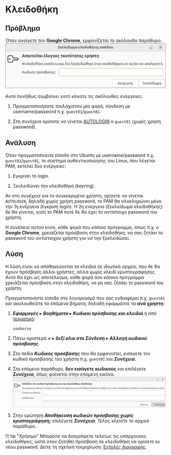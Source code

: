 # Κλειδοθήκη

## Πρόβλημα

Όταν ανοίγετε τον **Google Chrome**, εμφανίζεται το ακόλουθο παράθυρο.
![keyring-check-user-id.png](keyring-check-user-id.png)

Αυτό συνήθως συμβαίνει γιατί κάνατε τις ακόλουθες ενέργειες:

1.  Πραγματοποιήσατε τουλάχιστον μία φορά, σύνδεση με username/password π.χ.
    `guest01`/`guest01`.

2.  Στη συνέχεια ορίσατε να γίνεται [AUTOLOGIN](../../ltsp/dm.md#autologin) o
    `guest01` (χωρίς χρήση password).

## Ανάλυση

Όταν πραγματοποιείτε είσοδο στο Ubuntu με username/password π.χ.
`guest01`/`guest01`, το σύστημα αυθεντικοποίησης του Linux, που λέγεται PAM,
εκτελεί δύο ενέργειες:

1.  Εγκρίνει το login.

2.  Ξεκλειδώνει την κλειδοθήκη (keyring).

Αν στη συνέχεια για το συγκεκριμένο χρήστη, ορίσετε να γίνεται `AUTOLOGIN`,
δηλαδή χωρίς χρήση password, το PAM θα ολοκληρώνει μόνο την 1η ενέργεια
(έγκριση login). Η 2η ενέργεια (ξεκλείδωμα κλειδοθήκης) δε θα γίνεται, γιατί το
PAM ποτέ δε θα έχει το αντίστοιχο password του χρήστη.

Η συνέπεια αυτού είναι, κάθε φορά που κάποιο πρόγραμμα, όπως π.χ. ο **Google
Chrome**, χρειάζεται πρόσβαση στην κλειδοθήκη, να σας ζητάει το password του
αντίστοιχου χρήστη για να την ξεκλειδώσει.

## Λύση

Η λύση είναι να αποθηκεύονται τα κλειδιά σε ιδιωτικό αρχείο, που δε θα έχουν
πρόσβαση άλλοι χρήστες, αλλά χωρίς κλειδί κρυπτογράφησης. Αυτό θα έχει ως
αποτέλεσμα, κάθε φορά που κάποιο πρόγραμμα χρειάζεται πρόσβαση στην κλειδοθήκη,
να μη σας ζητάει το password του χρήστη.

Πραγματοποιήστε είσοδο στο λογαριασμό που σας ενδιαφέρει π.χ. `guest01` και
ακολουθείστε τα επόμενα βήματα, δηλαδή εφαρμόστε τα **ανά χρήστη**:

1.  ***Εφαρμογές*** ▸ ***Βοηθήματα*** ▸ ***Κωδικοί πρόσβασης και κλειδιά*** ή
    από [τερματικό](../../glossary/index.md#terminal):

    ```shell
    seahorse
    ```

2.  Πάνω αριστερά ***<*** ▸ ***δεξί κλικ στο Σύνδεση*** ▸ ***Αλλαγή κωδικού
    πρόσβασης***.

3.  Στο πεδίο ***Κωδικός πρόσβασης*** που θα εμφανιστεί, εισάγετε τον κωδικό
    πρόσβασης του χρήστη π.χ. `guest01` και ***Συνέχεια***.

4.  Στο επόμενο παράθυρο, **δεν εισάγετε κωδικούς** και επιλέγετε
    ***Συνέχεια***, όπως φαίνεται στην επόμενη εικόνα.
    ![keyring-new-pass.png](keyring-new-pass.png)

5.  Στην ερώτηση ***Αποθήκευση κωδικών πρόσβασης χωρίς κρυπτογράφηση;***
    επιλέγετε ***Συνέχεια***. Τέλος κλείστε το αρχικό παράθυρο.

!!! tip "Χρήσιμο"
    Μπορείτε να διαγράψετε τελείως τις υπάρχουσες κλειδοθήκες, ώστε όταν
    ζητηθεί πρόσβαση σε κλειδοθήκη να ορίσετε εκ νέου password. Δείτε τη
    σχετική τεκμηρίωση:
    [Εντολές διαγραφής](../../ltsp/run-commands.md#delete-commands).
